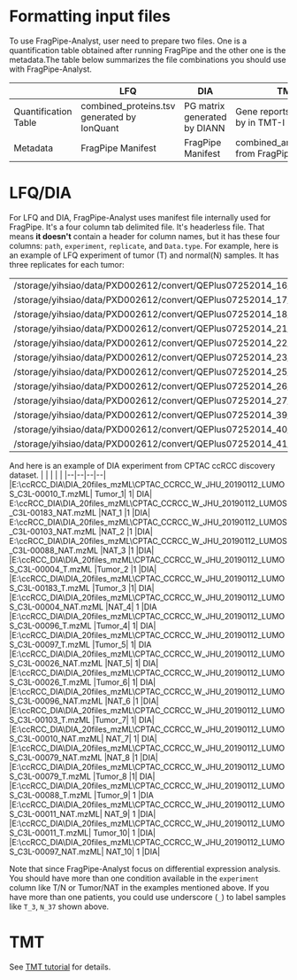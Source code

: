 # Formatting input files

To use FragPipe-Analyst, user need to prepare two files. One is a quantification table obtained after running FragPipe and the other one is the metadata.The table below summarizes the file combinations you should use with FragPipe-Analyst.

|                      | LFQ                                       |   DIA    |  TMT    |
| ---------------------|-------------------------------------------|----------|---------|
| Quantification Table |combined_proteins.tsv generated by IonQuant|PG matrix generated by DIANN |Gene reports generated by in TMT-I|
| Metadata   |  FragPipe Manifest | FragPipe Manifest | combined_annotation.txt from FragPipe|

# LFQ/DIA

For LFQ and DIA, FragPipe-Analyst uses manifest file internally used for FragPipe. It's a four column tab delimited file. It's headerless file. That means **it doesn't** contain a header for column names, but it has these four columns: `path`, `experiment`, `replicate`, and `Data.type`. For example, here is an example of LFQ experiment of tumor (T) and normal(N) samples. It has three replicates for each tumor:

|  |  |  |  |
|--|--|--|--|
|/storage/yihsiao/data/PXD002612/convert/QEPlus07252014_16_37N_1_140729074952.mzML	|N_37	|1	|DDA|
|/storage/yihsiao/data/PXD002612/convert/QEPlus07252014_17_37N_2_140729101310.mzML	|N_37	|2	|DDA|
|/storage/yihsiao/data/PXD002612/convert/QEPlus07252014_18_37N_3_140729122909.mzML	|N_37  |3	|DDA|
|/storage/yihsiao/data/PXD002612/convert/QEPlus07252014_21_12T_1_140729160716.mzML	|T_12 |1	|DDA|
|/storage/yihsiao/data/PXD002612/convert/QEPlus07252014_22_12T_2_140729182320.mzML	|T_12	|2	|DDA|
|/storage/yihsiao/data/PXD002612/convert/QEPlus07252014_23_12T_3_140729203924.mzML	|T_12	|3	|DDA|
/storage/yihsiao/data/PXD002612/convert/QEPlus07252014_25_27N_1_140730001730.mzML	|N_27	|1	|DDA|
/storage/yihsiao/data/PXD002612/convert/QEPlus07252014_26_27N_2_140730023333.mzML	|N_27	|2	|DDA|
/storage/yihsiao/data/PXD002612/convert/QEPlus07252014_27_27N_3_140730044935.mzML	|N_27	|3	|DDA|
|/storage/yihsiao/data/PXD002612/convert/QEPlus07252014_39_3T_1.mzML	|T_3	|1	|DDA|
|/storage/yihsiao/data/PXD002612/convert/QEPlus07252014_40_3T_2.mzML	|T_3	|2	|DDA|
|/storage/yihsiao/data/PXD002612/convert/QEPlus07252014_41_3T_3.mzML	|T_3|	3	|DDA|

And here is an example of DIA experiment from CPTAC ccRCC discovery dataset.
|  |  |  |  |
|--|--|--|--|
|E:\ccRCC_DIA\DIA_20files_mzML\CPTAC_CCRCC_W_JHU_20190112_LUMOS_C3L-00010_T.mzML|	Tumor_1|	1|	DIA|
E:\ccRCC_DIA\DIA_20files_mzML\CPTAC_CCRCC_W_JHU_20190112_LUMOS_C3L-00183_NAT.mzML	|NAT_1	|1	|DIA|
E:\ccRCC_DIA\DIA_20files_mzML\CPTAC_CCRCC_W_JHU_20190112_LUMOS_C3L-00103_NAT.mzML	|NAT_2	|1	|DIA|
E:\ccRCC_DIA\DIA_20files_mzML\CPTAC_CCRCC_W_JHU_20190112_LUMOS_C3L-00088_NAT.mzML	|NAT_3	|1	|DIA|
|E:\ccRCC_DIA\DIA_20files_mzML\CPTAC_CCRCC_W_JHU_20190112_LUMOS_C3L-00004_T.mzML	|Tumor_2	|1	|DIA|
|E:\ccRCC_DIA\DIA_20files_mzML\CPTAC_CCRCC_W_JHU_20190112_LUMOS_C3L-00183_T.mzML	|Tumor_3	|1|	DIA|
|E:\ccRCC_DIA\DIA_20files_mzML\CPTAC_CCRCC_W_JHU_20190112_LUMOS_C3L-00004_NAT.mzML	|NAT_4|	1	|DIA
|E:\ccRCC_DIA\DIA_20files_mzML\CPTAC_CCRCC_W_JHU_20190112_LUMOS_C3L-00096_T.mzML	|Tumor_4|	1|	DIA|
|E:\ccRCC_DIA\DIA_20files_mzML\CPTAC_CCRCC_W_JHU_20190112_LUMOS_C3L-00097_T.mzML	|Tumor_5|	1|	DIA
|E:\ccRCC_DIA\DIA_20files_mzML\CPTAC_CCRCC_W_JHU_20190112_LUMOS_C3L-00026_NAT.mzML	|NAT_5|	1|	DIA|
|E:\ccRCC_DIA\DIA_20files_mzML\CPTAC_CCRCC_W_JHU_20190112_LUMOS_C3L-00026_T.mzML	|Tumor_6|	1|	DIA|
|E:\ccRCC_DIA\DIA_20files_mzML\CPTAC_CCRCC_W_JHU_20190112_LUMOS_C3L-00096_NAT.mzML	|NAT_6	|1	|DIA|
|E:\ccRCC_DIA\DIA_20files_mzML\CPTAC_CCRCC_W_JHU_20190112_LUMOS_C3L-00103_T.mzML	|Tumor_7|	1|	DIA|
|E:\ccRCC_DIA\DIA_20files_mzML\CPTAC_CCRCC_W_JHU_20190112_LUMOS_C3L-00010_NAT.mzML|	NAT_7|	1|	DIA|
|E:\ccRCC_DIA\DIA_20files_mzML\CPTAC_CCRCC_W_JHU_20190112_LUMOS_C3L-00079_NAT.mzML	|NAT_8	|1	|DIA|
|E:\ccRCC_DIA\DIA_20files_mzML\CPTAC_CCRCC_W_JHU_20190112_LUMOS_C3L-00079_T.mzML	|Tumor_8	|1|	DIA|
|E:\ccRCC_DIA\DIA_20files_mzML\CPTAC_CCRCC_W_JHU_20190112_LUMOS_C3L-00088_T.mzML	|Tumor_9|	1	|DIA
|E:\ccRCC_DIA\DIA_20files_mzML\CPTAC_CCRCC_W_JHU_20190112_LUMOS_C3L-00011_NAT.mzML|	NAT_9|	1	|DIA|
|E:\ccRCC_DIA\DIA_20files_mzML\CPTAC_CCRCC_W_JHU_20190112_LUMOS_C3L-00011_T.mzML|	Tumor_10|	1	|DIA|
|E:\ccRCC_DIA\DIA_20files_mzML\CPTAC_CCRCC_W_JHU_20190112_LUMOS_C3L-00097_NAT.mzML|	NAT_10|	1	|DIA|

Note that since FragPipe-Analyst focus on differential expression analysis. You should have more than one condition available in the `experiment` column like T/N or Tumor/NAT in the examples mentioned above. If you have more than one patients, you could use underscore (`_`) to label samples like `T_3`, `N_37` shown above. 

# TMT
See [TMT tutorial](TMT-Tutorial) for details.